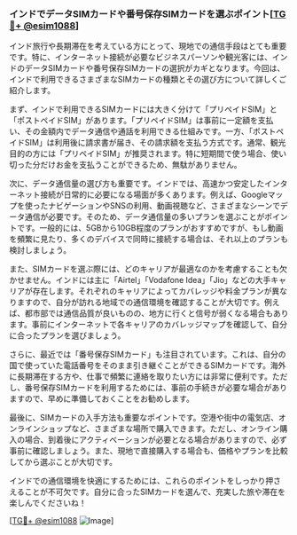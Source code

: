 ### インドでデータSIMカードや番号保存SIMカードを選ぶポイント[[TG💪+ @esim1088](https://t.me/s/esim1088)]

インド旅行や長期滞在を考えている方にとって、現地での通信手段はとても重要です。特に、インターネット接続が必要なビジネスパーソンや観光客には、インドのデータSIMカードや番号保存SIMカードの選択がカギとなります。今回は、インドで利用できるさまざまなSIMカードの種類とその選び方について詳しくご紹介します。

まず、インドで利用できるSIMカードには大きく分けて「プリペイドSIM」と「ポストペイドSIM」があります。「プリペイドSIM」は事前に一定額を支払い、その金額内でデータ通信や通話を利用できる仕組みです。一方、「ポストペイドSIM」は利用後に請求書が届き、その請求額を支払う方式です。通常、観光目的の方には「プリペイドSIM」が推奨されます。特に短期間で使う場合、使い切った分だけお金を支払うことができるため、無駄がありません。

次に、データ通信量の選び方も重要です。インドでは、高速かつ安定したインターネット接続が日常的に必要になる場面が多くあります。例えば、Googleマップを使ったナビゲーションやSNSの利用、動画視聴など、さまざまなシーンでデータ通信が必要です。そのため、データ通信量の多いプランを選ぶことがポイントです。一般的には、5GBから10GB程度のプランがおすすめですが、もし動画を頻繁に見たり、多くのデバイスで同時に接続する場合は、それ以上のプランも検討しましょう。

また、SIMカードを選ぶ際には、どのキャリアが最適なのかを考慮することも欠かせません。インドには主に「Airtel」「Vodafone Idea」「Jio」などの大手キャリアが存在します。それぞれのキャリアによってカバレッジや料金プランが異なりますので、自分が訪れる地域での通信環境を確認することが大切です。例えば、都市部では通信品質が良いものの、地方に行くと信号が弱くなる場合もあります。事前にインターネットで各キャリアのカバレッジマップを確認して、自分に合ったプランを選びましょう。

さらに、最近では「番号保存SIMカード」も注目されています。これは、自分の国で使っていた電話番号をそのまま引き継ぐことができるSIMカードです。海外に長期滞在する方や、仕事で頻繁に連絡を取りたい方には非常に便利です。ただし、番号保存SIMカードを利用するためには、事前の手続きが必要な場合がありますので、早めに準備しておくことをお勧めします。

最後に、SIMカードの入手方法も重要なポイントです。空港や街中の電気店、オンラインショップなど、さまざまな場所で購入できます。ただし、オンライン購入の場合、到着後にアクティベーションが必要となる場合がありますので、必ず事前に確認しましょう。また、現地で直接購入する場合も、価格やプランを比較してから選ぶことが大切です。

インドでの通信環境を快適にするためには、これらのポイントをしっかり押さえることが不可欠です。自分に合ったSIMカードを選んで、充実した旅や滞在を楽しんでくださいね！

[[TG💪+ @esim1088](https://t.me/s/esim1088) ![Image](https://i.postimg.cc/Y0z9fWf4/image.png)]